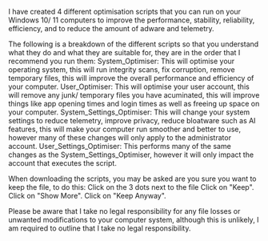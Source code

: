 I have created 4 different optimisation scripts that you can run on your Windows 10/ 11 computers to improve the performance, stability, reliability, efficiency, and to reduce the amount of adware and telemetry.

The following is a breakdown of the different scripts so that you understand what they do and what they are suitable for, they are in the order that I recommend you run them:
System_Optimiser: This will optimise your operating system, this will run integrity scans, fix corruption, remove temporary files, this will improve the overall performance and efficiency of your computer.
User_Optimiser: This will optimise your user account, this will remove any junk/ temporary files you have acuminated, this will improve things like app opening times and login times as well as freeing up space on your computer.
System_Settings_Optimiser: This will change your system settings to reduce telemetry, improve privacy, reduce bloatware such as AI features, this will make your computer run smoother and better to use, however many of these changes will only apply to the administrator account.
User_Settings_Optimiser: This performs many of the same changes as the System_Settings_Optimiser, however it will only impact the account that executes the script.

When downloading the scripts, you may be asked are you sure you want to keep the file, to do this:
Click on the 3 dots next to the file
Click on "Keep".
Click on "Show More".
Click on "Keep Anyway".

Please be aware that I take no legal responsibility for any file losses or unwanted modifications to your computer system, although this is unlikely, I am required to outline that I take no legal responsibility.
